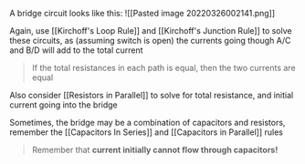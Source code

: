 A bridge circuit looks like this:
![[Pasted image 20220326002141.png]]

Again, use [[Kirchoff's Loop Rule]] and [[Kirchoff's Junction Rule]] to solve these circuits, as (assuming switch is open) the currents going though A/C and B/D will add to the total current

> If the total resistances in each path is equal, then the two currents are equal

Also consider [[Resistors in Parallel]] to solve for total resistance, and initial current going into the bridge

Sometimes, the bridge may be a combination of capacitors and resistors, remember the [[Capacitors In Series]] and [[Capacitors in Parallel]] rules

> Remember that **current initially cannot flow through capacitors!**
